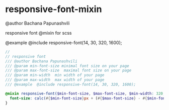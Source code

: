 # responsive-font-mixin
@author Bachana Papunashvili

responsive font @mixin for scss

@example  @include responsive-font(14, 30, 320, 1600);

```scss
//
// responsive font
/// @author Bachana Papunashvili
/// @param min-font-size minimal font size on your page
/// @param max-font-size  maximal font size on your page
/// @param min-width  min width of your page
/// @param max-width  max width of your page
/// @example  @include responsive-font(14, 30, 320, 1600);

@mixin responsive-font($min-font-size, $max-font-size, $min-width: 320, $max-width: 1600) {
  font-size: calc(#{$min-font-size}px + (#{$max-font-size} - #{$min-font-size}) * ((100vw - #{$min-width}px) / (#{$max-width} - #{$min-width})));
}
```
